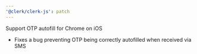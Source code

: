 ```yaml
---
'@clerk/clerk-js': patch
---
```


Support OTP autofill for Chrome on iOS
- Fixes a bug preventing OTP being correctly autofilled when received via SMS
